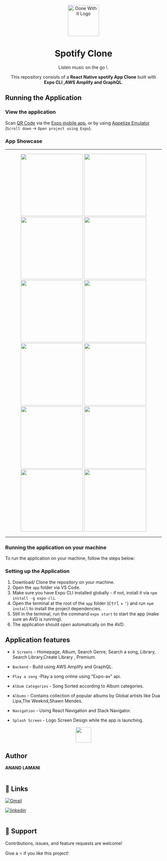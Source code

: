 <p align="center">
    <a href="https://expo.dev/@nuke_duke_19/spotify_expo_clone">
        <img src="app\assets\icon2.png" width="100" alt="Done With It Logo"/>
    </a>
    <h1 align="center"> Spotify Clone </h1>
</p>

<p align="center">
    Listen music on the go !.
</p>

<p align="center">
    This repository consists of a <strong>React Native spotify App Clone</strong> built with <strong>Expo CLI ,AWS Amplify and GraphQL</strong>.
</p>

## Running the Application

### View the application

Scan [QR Code](https://expo.dev/@nuke_duke_19/spotify_expo_clone) via the [Expo mobile app](https://play.google.com/store/apps/details?id=host.exp.exponent), or by using [Appetize Emulator](https://expo.io/appetize-simulator?url=https://expo.dev/@nuke_duke_19/spotify_expo_clone) (`Scroll down` &#8594; `Open project using Expo`).

### App Showcase

<hr>
<p align="center"  >
  <img src="screenshots\1.png" width="200"  hieght="300" />
  <img src="screenshots\2.png" width="200"  hieght="300" />
  <img src="screenshots\3.png" width="200"  hieght="300" />
  <img src="screenshots\4.png" width="200"  hieght="300" />
   <img src="screenshots\5.png" width="200"  hieght="300" />
  <img src="screenshots\6.png" width="200"  hieght="300" />
  <img src="screenshots\7.png" width="200"  hieght="300" />
  <img src="screenshots\8.png" width="200"  hieght="300" />
   <img src="screenshots\9.png" width="200"  hieght="300" />
  <img src="screenshots\10.png" width="200"  hieght="300" />
  <img src="screenshots\11.png" width="200"  hieght="300" />
  <img src="screenshots\12.png" width="200"  hieght="300" />

</p>
<hr>

### Running the application on your machine

To run the application on your machine, follow the steps below:

### Setting up the Application

1. Download/ Clone the repository on your machine.
2. Open the `app` folder via VS Code.
3. Make sure you have Expo CLI installed globally - if not, install it via `npm install -g expo-cli`.
4. Open the terminal at the root of the `app` folder (<kbd>Ctrl</kbd> + <kbd>'</kbd>) and run `npm install` to install the project dependencies.
5. Still in the terminal, run the command `expo start` to start the app (make sure an AVD is running).
6. The application should open automatically on the AVD.

## Application features

- `8 Screens` - Homepage, Album, Search Genre, Search a song, Library, Search Library,Create Library , Premium.

- `Backend` - Build using AWS Amplify and GraphQL.

- `Play a song` -Play a song online using "Expo-av" api.

- `Album Categories` - Song Sorted according to Album categories.

- `Albums` - Contains collection of popular albums by Global artists like Dua Lipa,The Weeknd,Shawn Mendes.

- `Navigation` - Using React Navigation and Stack Navigator.

- `Splash Screen` - Logo Screen Design while the app is launching.

<p align="center">
    <a href="https://expo.dev/@nuke_duke_19/spotify_expo_clone">
        <img src="app\assets\icon2.png" width="50" />
    </a>
</p>

## Author

**ANAND LAMANI**
<br>
<br>

## 🔗 Links

[![Gmail](https://img.shields.io/badge/Gmail-D14836?style=for-the-badge&logo=gmail&logoColor=white)](mailto:anandlamanird19@gmail.com?subject=Hi "Hi!")

[![linkedin](https://img.shields.io/badge/linkedin-0A66C2?style=for-the-badge&logo=linkedin&logoColor=white)](https://www.linkedin.com/in/anand-lamani "Welcome")
<br>
<br>

## 🤝 Support

Contributions, issues, and feature requests are welcome!

Give a ⭐️ if you like this project!
